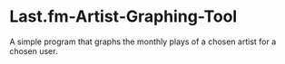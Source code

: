 # Last.fm-Artist-Graphing-Tool
A simple program that graphs the monthly plays of a chosen artist for a chosen user.
